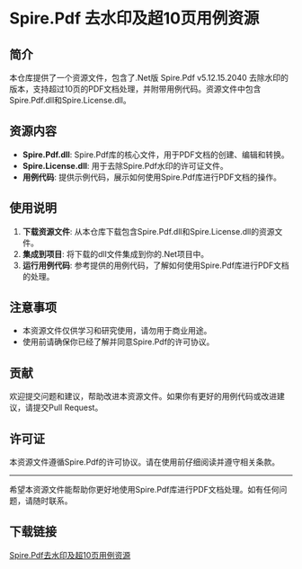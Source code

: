 # Spire.Pdf 去水印及超10页用例资源

## 简介
本仓库提供了一个资源文件，包含了.Net版 Spire.Pdf v5.12.15.2040 去除水印的版本，支持超过10页的PDF文档处理，并附带用例代码。资源文件中包含Spire.Pdf.dll和Spire.License.dll。

## 资源内容
- **Spire.Pdf.dll**: Spire.Pdf库的核心文件，用于PDF文档的创建、编辑和转换。
- **Spire.License.dll**: 用于去除Spire.Pdf水印的许可证文件。
- **用例代码**: 提供示例代码，展示如何使用Spire.Pdf库进行PDF文档的操作。

## 使用说明
1. **下载资源文件**: 从本仓库下载包含Spire.Pdf.dll和Spire.License.dll的资源文件。
2. **集成到项目**: 将下载的dll文件集成到你的.Net项目中。
3. **运行用例代码**: 参考提供的用例代码，了解如何使用Spire.Pdf库进行PDF文档的处理。

## 注意事项
- 本资源文件仅供学习和研究使用，请勿用于商业用途。
- 使用前请确保你已经了解并同意Spire.Pdf的许可协议。

## 贡献
欢迎提交问题和建议，帮助改进本资源文件。如果你有更好的用例代码或改进建议，请提交Pull Request。

## 许可证
本资源文件遵循Spire.Pdf的许可协议。请在使用前仔细阅读并遵守相关条款。

---

希望本资源文件能帮助你更好地使用Spire.Pdf库进行PDF文档处理。如有任何问题，请随时联系。

## 下载链接

[Spire.Pdf去水印及超10页用例资源](https://pan.quark.cn/s/4805ad64d1c9)